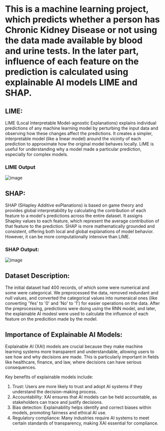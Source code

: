 # This is a machine learning project, which predicts whether a person has Chronic Kidney Disease or not using the data made available by blood and urine tests. In the later part, influence of each feature on the prediction is calculated using explainable AI models LIME and SHAP.

## LIME:
LIME (Local Interpretable Model-agnostic Explanations) explains individual predictions of any machine learning model by perturbing the input data and observing how these changes affect the predictions. It creates a simpler, interpretable model (like a linear model) around the vicinity of each prediction to approximate how the original model behaves locally. LIME is useful for understanding why a model made a particular prediction, especially for complex models.
### LIME Output
![image](https://github.com/user-attachments/assets/2849a6d3-8192-4360-bd9f-249ec801e23b)


## SHAP:
SHAP (SHapley Additive exPlanations) is based on game theory and provides global interpretability by calculating the contribution of each feature to a model's predictions across the entire dataset. It assigns Shapley values to each feature, which represent the average contribution of that feature to the prediction. SHAP is more mathematically grounded and consistent, offering both local and global explanations of model behavior. However, it can be more computationally intensive than LIME.
### SHAP Output:
![image](https://github.com/user-attachments/assets/af63558d-1526-48ac-9c4b-906e6baa58d0)


## Dataset Description:
The initial dataset had 400 records, of which some were numerical and some were categorical. We preprocessed the data, removed redundant and null values, and converted the categorical values into numeraical ones (like converting 'Yes' to '0' and 'No' to '1') for easier operations on the data. After the preprocessing, predictions were doing using the RNN model, and later, the explainable AI modesl were used to calculate the influence of each feature on the predicition made by the model.

## Importance of Explainable AI Models:
Explainable AI (XAI) models are crucial because they make machine learning systems more transparent and understandable, allowing users to see how and why decisions are made. This is particularly important in fields like healthcare, finance, and law, where decisions can have serious consequences.

Key benefits of explainable models include:

1. Trust: Users are more likely to trust and adopt AI systems if they understand the decision-making process.
2. Accountability: XAI ensures that AI models can be held accountable, as stakeholders can trace and justify decisions.
3. Bias detection: Explainability helps identify and correct biases within models, promoting fairness and ethical AI use.
4. Regulatory compliance: Many industries require AI systems to meet certain standards of transparency, making XAI essential for compliance.
